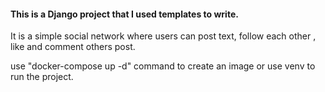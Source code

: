 #### This is a Django project that I used templates to write.

It is a simple social network where users can post text, follow each other , like and comment others post. 

use "docker-compose up -d" command to create an image or use venv to run the project.
